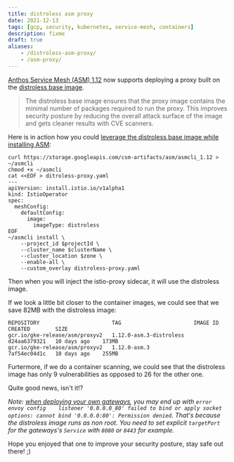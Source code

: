 ```yaml
---
title: distroless asm proxy
date: 2021-12-13
tags: [gcp, security, kubernetes, service-mesh, containers]
description: fixme
draft: true
aliases:
    - /distroless-asm-proxy/
    - /asm-proxy/
---
```

[Anthos Service Mesh (ASM) 1.12](https://cloud.google.com/service-mesh/docs/release-notes#December_09_2021) now supports deploying a proxy built on the [distroless base image](https://istio.io/latest/docs/ops/configuration/security/harden-docker-images/).

> The distroless base image ensures that the proxy image contains the minimal number of packages required to run the proxy. This improves security posture by reducing the overall attack surface of the image and gets cleaner results with CVE scanners.

Here is in action how you could [leverage the distroless base image while installing ASM](https://cloud.google.com/service-mesh/docs/unified-install/options/enable-optional-features#distroless_proxy_image):
```
curl https://storage.googleapis.com/csm-artifacts/asm/asmcli_1.12 > ~/asmcli
chmod +x ~/asmcli
cat <<EOF > ditroless-proxy.yaml
---
apiVersion: install.istio.io/v1alpha1
kind: IstioOperator
spec:
  meshConfig:
    defaultConfig:
      image:
        imageType: distroless
EOF
~/asmcli install \
    --project_id $projectId \
    --cluster_name $clusterName \
    --cluster_location $zone \
    --enable-all \
    --custom_overlay distroless-proxy.yaml
```

Then when you will inject the istio-proxy sidecar, it will use the distroless image.

If we look a little bit closer to the container images, we could see that we save 82MB with the distroless image:
```
REPOSITORY                       TAG                       IMAGE ID       CREATED        SIZE
gcr.io/gke-release/asm/proxyv2   1.12.0-asm.3-distroless   d24aa6379321   10 days ago    173MB
gcr.io/gke-release/asm/proxyv2   1.12.0-asm.3              7af54ec04d1c   10 days ago    255MB
```

Furtermore, if we do a container scanning, we could see that the distroless image has only 9 vulnerabilities as opposed to 26 for the other one.

Quite good news, isn't it!?

_Note: [when deploying your own gateways](https://cloud.google.com/service-mesh/docs/gateways), you may end up with `error   envoy config    listener '0.0.0.0_80' failed to bind or apply socket options: cannot bind '0.0.0.0:80': Permission denied`. That's because the distroless image runs as non root. You need to set explicit `targetPort` for the gateways's `Service` with `8080` or `8443` for example._

Hope you enjoyed that one to improve your security posture, stay safe out there! ;)